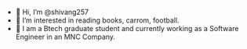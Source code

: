 - 👋 Hi, I’m @shivang257
- 👀 I’m interested in reading books, carrom, football.
- 🌱 I am a Btech graduate student and currently working as a Software Engineer in an MNC Company.
<!---
shivang257/shivang257 is a ✨ special ✨ repository because its `README.md` (this file) appears on your GitHub profile.
You can click the Preview link to take a look at your changes.
--->
